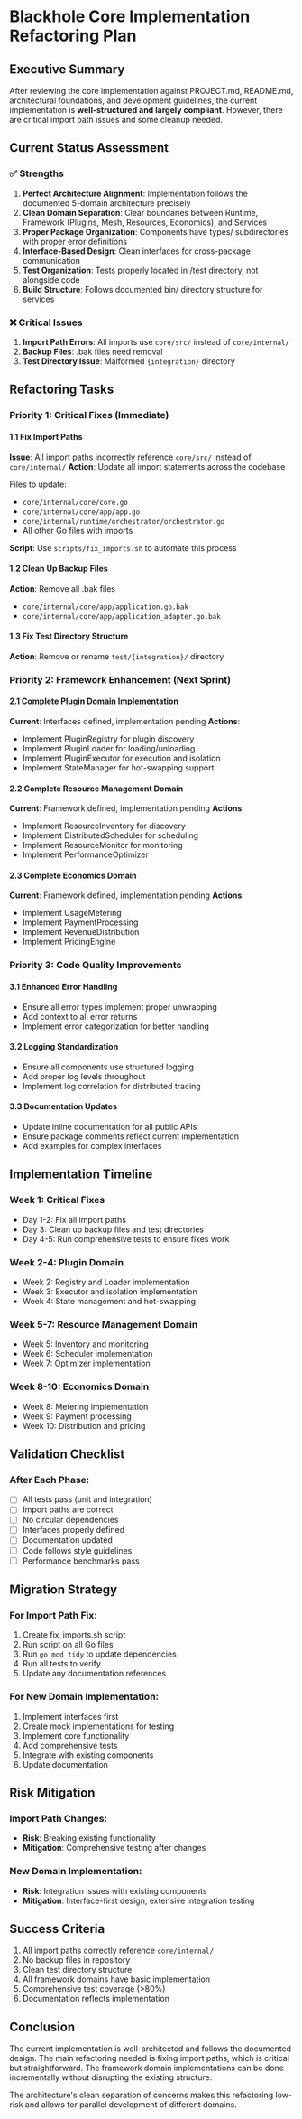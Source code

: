 # Blackhole Core Implementation Refactoring Plan

## Executive Summary

After reviewing the core implementation against PROJECT.md, README.md, architectural foundations, and development guidelines, the current implementation is **well-structured and largely compliant**. However, there are critical import path issues and some cleanup needed.

## Current Status Assessment

### ✅ Strengths
1. **Perfect Architecture Alignment**: Implementation follows the documented 5-domain architecture precisely
2. **Clean Domain Separation**: Clear boundaries between Runtime, Framework (Plugins, Mesh, Resources, Economics), and Services
3. **Proper Package Organization**: Components have types/ subdirectories with proper error definitions
4. **Interface-Based Design**: Clean interfaces for cross-package communication
5. **Test Organization**: Tests properly located in /test directory, not alongside code
6. **Build Structure**: Follows documented bin/ directory structure for services

### ❌ Critical Issues
1. **Import Path Errors**: All imports use `core/src/` instead of `core/internal/`
2. **Backup Files**: .bak files need removal
3. **Test Directory Issue**: Malformed `{integration}` directory

## Refactoring Tasks

### Priority 1: Critical Fixes (Immediate)

#### 1.1 Fix Import Paths
**Issue**: All import paths incorrectly reference `core/src/` instead of `core/internal/`
**Action**: Update all import statements across the codebase

Files to update:
- `core/internal/core/core.go`
- `core/internal/core/app/app.go`
- `core/internal/runtime/orchestrator/orchestrator.go`
- All other Go files with imports

**Script**: Use `scripts/fix_imports.sh` to automate this process

#### 1.2 Clean Up Backup Files
**Action**: Remove all .bak files
- `core/internal/core/app/application.go.bak`
- `core/internal/core/app/application_adapter.go.bak`

#### 1.3 Fix Test Directory Structure
**Action**: Remove or rename `test/{integration}/` directory

### Priority 2: Framework Enhancement (Next Sprint)

#### 2.1 Complete Plugin Domain Implementation
**Current**: Interfaces defined, implementation pending
**Actions**:
- Implement PluginRegistry for plugin discovery
- Implement PluginLoader for loading/unloading
- Implement PluginExecutor for execution and isolation
- Implement StateManager for hot-swapping support

#### 2.2 Complete Resource Management Domain
**Current**: Framework defined, implementation pending
**Actions**:
- Implement ResourceInventory for discovery
- Implement DistributedScheduler for scheduling
- Implement ResourceMonitor for monitoring
- Implement PerformanceOptimizer

#### 2.3 Complete Economics Domain
**Current**: Framework defined, implementation pending
**Actions**:
- Implement UsageMetering
- Implement PaymentProcessing
- Implement RevenueDistribution
- Implement PricingEngine

### Priority 3: Code Quality Improvements

#### 3.1 Enhanced Error Handling
- Ensure all error types implement proper unwrapping
- Add context to all error returns
- Implement error categorization for better handling

#### 3.2 Logging Standardization
- Ensure all components use structured logging
- Add proper log levels throughout
- Implement log correlation for distributed tracing

#### 3.3 Documentation Updates
- Update inline documentation for all public APIs
- Ensure package comments reflect current implementation
- Add examples for complex interfaces

## Implementation Timeline

### Week 1: Critical Fixes
- Day 1-2: Fix all import paths
- Day 3: Clean up backup files and test directories
- Day 4-5: Run comprehensive tests to ensure fixes work

### Week 2-4: Plugin Domain
- Week 2: Registry and Loader implementation
- Week 3: Executor and isolation implementation
- Week 4: State management and hot-swapping

### Week 5-7: Resource Management Domain
- Week 5: Inventory and monitoring
- Week 6: Scheduler implementation
- Week 7: Optimizer implementation

### Week 8-10: Economics Domain
- Week 8: Metering implementation
- Week 9: Payment processing
- Week 10: Distribution and pricing

## Validation Checklist

### After Each Phase:
- [ ] All tests pass (unit and integration)
- [ ] Import paths are correct
- [ ] No circular dependencies
- [ ] Interfaces properly defined
- [ ] Documentation updated
- [ ] Code follows style guidelines
- [ ] Performance benchmarks pass

## Migration Strategy

### For Import Path Fix:
1. Create fix_imports.sh script
2. Run script on all Go files
3. Run `go mod tidy` to update dependencies
4. Run all tests to verify
5. Update any documentation references

### For New Domain Implementation:
1. Implement interfaces first
2. Create mock implementations for testing
3. Implement core functionality
4. Add comprehensive tests
5. Integrate with existing components
6. Update documentation

## Risk Mitigation

### Import Path Changes:
- **Risk**: Breaking existing functionality
- **Mitigation**: Comprehensive testing after changes

### New Domain Implementation:
- **Risk**: Integration issues with existing components
- **Mitigation**: Interface-first design, extensive integration testing

## Success Criteria

1. All import paths correctly reference `core/internal/`
2. No backup files in repository
3. Clean test directory structure
4. All framework domains have basic implementation
5. Comprehensive test coverage (>80%)
6. Documentation reflects implementation

## Conclusion

The current implementation is well-architected and follows the documented design. The main refactoring needed is fixing import paths, which is critical but straightforward. The framework domain implementations can be done incrementally without disrupting the existing structure.

The architecture's clean separation of concerns makes this refactoring low-risk and allows for parallel development of different domains.